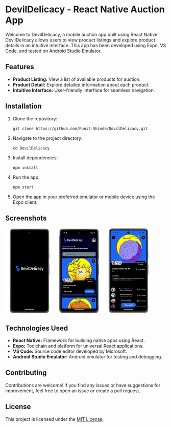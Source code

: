 # DevilDelicacy - React Native Auction App

Welcome to DevilDelicacy, a mobile auction app built using React Native. DevilDelicacy allows users to view product listings and explore product details in an intuitive interface. This app has been developed using Expo, VS Code, and tested on Android Studio Emulator.

## Features

- **Product Listing:** View a list of available products for auction.
- **Product Detail:** Explore detailed information about each product.
- **Intuitive Interface:** User-friendly interface for seamless navigation.

## Installation

1. Clone the repository:

   ```
   git clone https://github.com/Punit-Shinde/DevilDelicacy.git
   ```

2. Navigate to the project directory:

   ```
   cd DevilDelicacy
   ```

3. Install dependencies:

   ```
   npm install
   ```

4. Run the app:

   ```
   npm start
   ```

5. Open the app in your preferred emulator or mobile device using the Expo client.

## Screenshots

<img src="Screenshots/loading.png" alt="Product Listing" style="width:30%;">
<img src="Screenshots/home.png" alt="Product Listing" style="width:30%;">
<img src="Screenshots/detail.png" alt="Product Listing" style="width:30%;">

## Technologies Used

- **React Native:** Framework for building native apps using React.
- **Expo:** Toolchain and platform for universal React applications.
- **VS Code:** Source code editor developed by Microsoft.
- **Android Studio Emulator:** Android emulator for testing and debugging.

## Contributing

Contributions are welcome! If you find any issues or have suggestions for improvement, feel free to open an issue or create a pull request.

## License

This project is licensed under the [MIT License](LICENSE).

